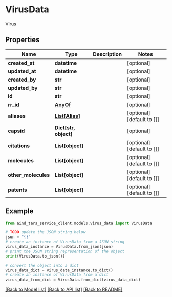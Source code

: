 # VirusData

Virus

## Properties

Name | Type | Description | Notes
------------ | ------------- | ------------- | -------------
**created_at** | **datetime** |  | [optional] 
**updated_at** | **datetime** |  | [optional] 
**created_by** | **str** |  | [optional] 
**updated_by** | **str** |  | [optional] 
**id** | **str** |  | [optional] 
**rr_id** | [**AnyOf**](AnyOf.md) |  | [optional] 
**aliases** | [**List[Alias]**](Alias.md) |  | [optional] [default to []]
**capsid** | **Dict[str, object]** |  | [optional] 
**citations** | **List[object]** |  | [optional] [default to []]
**molecules** | **List[object]** |  | [optional] [default to []]
**other_molecules** | **List[object]** |  | [optional] [default to []]
**patents** | **List[object]** |  | [optional] [default to []]

## Example

```python
from aind_tars_service_client.models.virus_data import VirusData

# TODO update the JSON string below
json = "{}"
# create an instance of VirusData from a JSON string
virus_data_instance = VirusData.from_json(json)
# print the JSON string representation of the object
print(VirusData.to_json())

# convert the object into a dict
virus_data_dict = virus_data_instance.to_dict()
# create an instance of VirusData from a dict
virus_data_from_dict = VirusData.from_dict(virus_data_dict)
```
[[Back to Model list]](../README.md#documentation-for-models) [[Back to API list]](../README.md#documentation-for-api-endpoints) [[Back to README]](../README.md)


